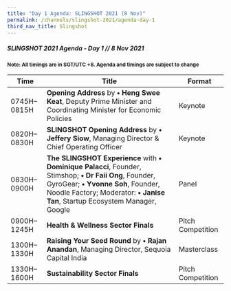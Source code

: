 ```yaml
---
title: "Day 1 Agenda: SLINGSHOT 2021 (8 Nov)"
permalink: /channels/slingshot-2021/agenda-day-1
third_nav_title: Slingshot
---
```

##### SLINGSHOT 2021 Agenda - Day 1 // 8 Nov 2021

<sub>**Note: All timings are in SGT/UTC +8. Agenda and timings are subject to change**</sub>

| Time | Title | Format |
| -------- | -------- | -------- |
| 0745H–0815H     | **Opening Address** by **• Heng Swee Keat**, Deputy Prime Minister and Coordinating Minister for Economic Policies    | Keynote     |
| 0820H–0830H     | **SLINGSHOT Opening Address** by **• Jeffery Siow**, Managing Director & Chief Operating Officer     | Keynote     |
| 0830H–0900H     | **The SLINGSHOT Experience** with **• Dominique Palacci**, Founder, Stimshop; **• Dr Faii Ong**, Founder, GyroGear; **• Yvonne Soh**, Founder, Noodle Factory; Moderator: **• Janise Tan**, Startup Ecosystem Manager, Google      | Panel     |
| 0900H–1245H     | **Health & Wellness Sector Finals**     | Pitch Competition     |
| 1300H–1330H     | **Raising Your Seed Round** by **• Rajan Anandan**, Managing Director, Sequoia Capital India     | Masterclass     |
| 1330H–1600H     | **Sustainability Sector Finals**    | Pitch Competition     |